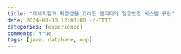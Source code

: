 ```yaml
---
title: "객체지향과 확장성을 고려한 엔티티의 일괄변경 시스템 구현"
date: 2024-08-30 12:00:00 +/-TTTT
categories: [experience]
comments: true
tags: [java, database, oop]
---
```

